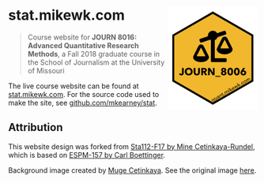 
<!-- README.md is generated from README.Rmd. Please edit that file -->

# stat.mikewk.com <img src="static/favicon.png" width="180px" align="right" />

> Course website for **JOURN 8016: Advanced Quantitative Research
> Methods**, a Fall 2018 graduate course in the School of Journalism at
> the University of Missouri

The live course website can be found at
[stat.mikewk.com](https://stat.mikewk.com). For the source code used to
make the site, see
[github.com/mkearney/stat](https://github.com/mkearney/stat/).

## Attribution

This website design was forked from [Sta112-F17 by Mine
Cetinkaya-Rundel](https://github.com/Sta112-F17/website/commits?author=mine-cetinkaya-rundel),
which is based on [ESPM-157 by Carl
Boettinger](https://espm-157.carlboettiger.info/).

Background image created by [Muge
Cetinkaya](https://dribbble.com/muuuuge). See the original image
[here](http://www2.stat.duke.edu/courses/Spring18/Sta199/img/mugesketch.png).
